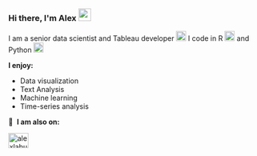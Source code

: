 ### **Hi there, I'm Alex** <img src="https://em-content.zobj.net/source/joypixels-animations/368/waving-hand_1f44b.gif" width="25">

I am a senior data scientist and Tableau developer <img src="https://cdn.worldvectorlogo.com/logos/tableau-software.svg" width="20"> I code in R <img src="https://docs.posit.co/images/product-icons/posit-icon-fullcolor.png" width="20"> and Python <img src="https://s3.dualstack.us-east-2.amazonaws.com/pythondotorg-assets/media/community/logos/python-logo-only.png" width="20">

**I enjoy:**
 * Data visualization
 * Text Analysis
 * Machine learning
 * Time-series analysis

🔗 &nbsp;**I am also on:**
<p align="left">
<a href="https://www.linkedin.com/in/alex-labuda/" target="blank"><img align="center" src="https://raw.githubusercontent.com/rahuldkjain/github-profile-readme-generator/master/src/images/icons/Social/linked-in-alt.svg" alt="alexlabuda" height="30" width="40" /></a>
